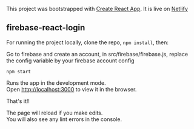 This project was bootstrapped with [Create React App](https://github.com/facebook/create-react-app).
It is live on [Netlify](https://festive-turing-f0e657.netlify.com/)

## firebase-react-login

For running the project locally, clone the repo, `npm install`, then:

Go to firebase and create an account, in src/firebase/firebase.js, replace the config variable by your firebase account config

`npm start`

Runs the app in the development mode.<br>
Open [http://localhost:3000](http://localhost:3000) to view it in the browser.

That's it!!

The page will reload if you make edits.<br>
You will also see any lint errors in the console.
